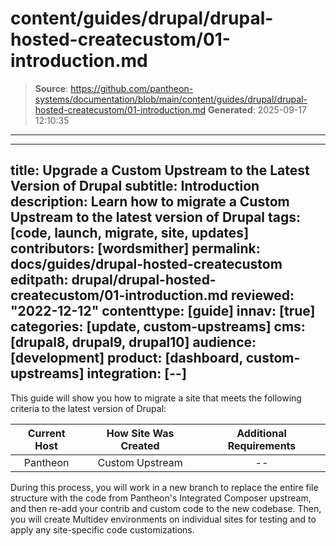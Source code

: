 # content/guides/drupal/drupal-hosted-createcustom/01-introduction.md

> **Source**: https://github.com/pantheon-systems/documentation/blob/main/content/guides/drupal/drupal-hosted-createcustom/01-introduction.md
> **Generated**: 2025-09-17 12:10:35

---

---
title: Upgrade a Custom Upstream to the Latest Version of Drupal
subtitle: Introduction
description: Learn how to migrate a Custom Upstream to the latest version of Drupal
tags: [code, launch, migrate, site, updates]
contributors: [wordsmither]
permalink: docs/guides/drupal-hosted-createcustom
editpath: drupal/drupal-hosted-createcustom/01-introduction.md
reviewed: "2022-12-12"
contenttype: [guide]
innav: [true]
categories: [update, custom-upstreams]
cms: [drupal8, drupal9, drupal10]
audience: [development]
product: [dashboard, custom-upstreams]
integration: [--]
---

This guide will show you how to migrate a site that meets the following criteria to the latest version of Drupal:

| Current Host | How Site Was Created <Popover title="Site Creation" content="What is the method you used to create the site?" /> |  Additional Requirements <Popover title="Additional Requirements" content="Any other features that must be in place, or that are desired." /> |
| :-------------------------------------------: | :------------------------------------------------------------------------------------------------------------------------------------------: | :----------------------------------------------------------------------------------------------------------------------------------------------------------------------------------------: |
|                   Pantheon                    |                                                               Custom Upstream                                                                |                                                                                             --                                                                                             |

During this process, you will work in a new branch to replace the entire file structure with the code from Pantheon's Integrated Composer upstream, and then re-add your contrib and custom code to the new codebase. Then, you will create Multidev environments on individual sites for testing and to apply any site-specific code customizations.

<Partial file="drupal/see-landing.md" />
